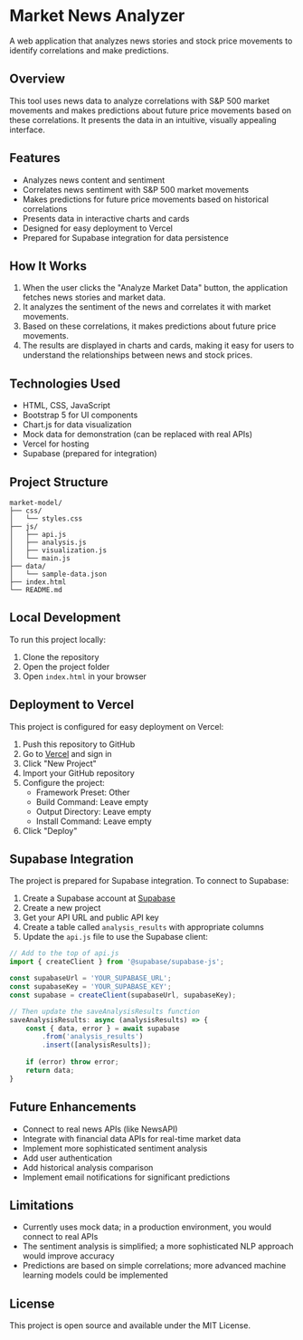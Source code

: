 # Market News Analyzer

A web application that analyzes news stories and stock price movements to identify correlations and make predictions.

## Overview

This tool uses news data to analyze correlations with S&P 500 market movements and makes predictions about future price movements based on these correlations. It presents the data in an intuitive, visually appealing interface.

## Features

- Analyzes news content and sentiment
- Correlates news sentiment with S&P 500 market movements
- Makes predictions for future price movements based on historical correlations
- Presents data in interactive charts and cards
- Designed for easy deployment to Vercel
- Prepared for Supabase integration for data persistence

## How It Works

1. When the user clicks the "Analyze Market Data" button, the application fetches news stories and market data.
2. It analyzes the sentiment of the news and correlates it with market movements.
3. Based on these correlations, it makes predictions about future price movements.
4. The results are displayed in charts and cards, making it easy for users to understand the relationships between news and stock prices.

## Technologies Used

- HTML, CSS, JavaScript
- Bootstrap 5 for UI components
- Chart.js for data visualization
- Mock data for demonstration (can be replaced with real APIs)
- Vercel for hosting
- Supabase (prepared for integration)

## Project Structure

```
market-model/
├── css/
│   └── styles.css
├── js/
│   ├── api.js
│   ├── analysis.js
│   ├── visualization.js
│   └── main.js
├── data/
│   └── sample-data.json
├── index.html
└── README.md
```

## Local Development

To run this project locally:

1. Clone the repository
2. Open the project folder
3. Open `index.html` in your browser

## Deployment to Vercel

This project is configured for easy deployment on Vercel:

1. Push this repository to GitHub
2. Go to [Vercel](https://vercel.com) and sign in
3. Click "New Project"
4. Import your GitHub repository
5. Configure the project:
   - Framework Preset: Other
   - Build Command: Leave empty
   - Output Directory: Leave empty
   - Install Command: Leave empty
6. Click "Deploy"

## Supabase Integration

The project is prepared for Supabase integration. To connect to Supabase:

1. Create a Supabase account at [Supabase](https://supabase.com)
2. Create a new project
3. Get your API URL and public API key
4. Create a table called `analysis_results` with appropriate columns
5. Update the `api.js` file to use the Supabase client:

```javascript
// Add to the top of api.js
import { createClient } from '@supabase/supabase-js';

const supabaseUrl = 'YOUR_SUPABASE_URL';
const supabaseKey = 'YOUR_SUPABASE_KEY';
const supabase = createClient(supabaseUrl, supabaseKey);

// Then update the saveAnalysisResults function
saveAnalysisResults: async (analysisResults) => {
    const { data, error } = await supabase
        .from('analysis_results')
        .insert([analysisResults]);
    
    if (error) throw error;
    return data;
}
```

## Future Enhancements

- Connect to real news APIs (like NewsAPI)
- Integrate with financial data APIs for real-time market data
- Implement more sophisticated sentiment analysis
- Add user authentication
- Add historical analysis comparison
- Implement email notifications for significant predictions

## Limitations

- Currently uses mock data; in a production environment, you would connect to real APIs
- The sentiment analysis is simplified; a more sophisticated NLP approach would improve accuracy
- Predictions are based on simple correlations; more advanced machine learning models could be implemented

## License

This project is open source and available under the MIT License.
